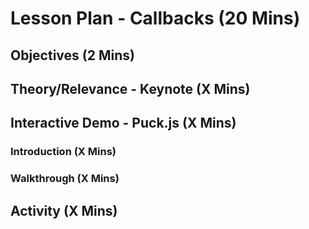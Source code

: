 # Lesson Plan - Callbacks (20 Mins)

## Objectives (2 Mins)

## Theory/Relevance - Keynote (X Mins)

## Interactive Demo - Puck.js (X Mins)

### Introduction (X Mins)

### Walkthrough (X Mins)

## Activity (X Mins)
